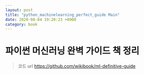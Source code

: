 ```yaml
---
layout: post
title: "python_machinelearning_perfect_guide Main"
date: 2020-08-04 19:20:23 +0900
category: book
---
```



# 파이썬 머신러닝 완벽 가이드 책 정리

> 코드 url
https://github.com/wikibook/ml-definitive-guide
